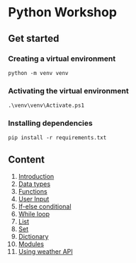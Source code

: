 # Python Workshop

## Get started

### Creating a virtual environment

```
python -m venv venv
```

### Activating the virtual environment

```
.\venv\venv\Activate.ps1
```

### Installing dependencies
```
pip install -r requirements.txt
```

## Content

1. [Introduction](https://github.com/ISBE-TUe/python-workshop-dec-2022/blob/main/1.intro.ipynb)
2. [Data types](https://github.com/ISBE-TUe/python-workshop-dec-2022/blob/main/2.data-types.ipynb)
3. [Functions](https://github.com/ISBE-TUe/python-workshop-dec-2022/blob/main/3.functions.ipynb)
4. [User Input](https://github.com/ISBE-TUe/python-workshop-dec-2022/blob/main/4.user-input.ipynb)
5. [If-else conditional](https://github.com/ISBE-TUe/python-workshop-dec-2022/blob/main/5.if-else.ipynb)
6. [While loop](https://github.com/ISBE-TUe/python-workshop-dec-2022/blob/main/6.while-loop.ipynb)
7. [List](https://github.com/ISBE-TUe/python-workshop-dec-2022/blob/main/7.lists.ipynb)
8. [Set](https://github.com/ISBE-TUe/python-workshop-dec-2022/blob/main/8.sets.ipynb)
9. [Dictionary](https://github.com/ISBE-TUe/python-workshop-dec-2022/blob/main/9.dictionary.ipynb)
10. [Modules](https://github.com/ISBE-TUe/python-workshop-dec-2022/blob/main/10.modules.ipynb)
11. [Using weather API](https://github.com/ISBE-TUe/python-workshop-dec-2022/blob/main/11.using-weather-api.ipynb)

